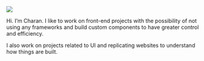 <img src="https://github.com/charan9999/charan9999/blob/master/readme.gif">

Hi. I’m Charan. I like to work on front-end projects with the possibility of not using any frameworks and build custom components to have greater control and efficiency. 

I also work on projects related to UI and replicating websites to understand how things are built.
